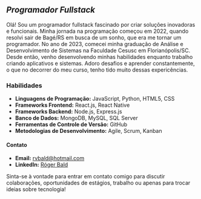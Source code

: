 ## *Programador Fullstack*
Olá! Sou um programador fullstack fascinado por criar soluções inovadoras e funcionais. Minha jornada na programação começou em 2022, quando resolvi sair de Bagé/RS em busca de um sonho, que era me tornar um programador. No ano de 2023, comecei minha graduação de Análise e Desenvolvimento de Sistemas na Faculdade Cesusc em Florianópolis/SC. Desde então, venho desenvolvendo minhas habilidades enquanto trabalho criando aplicativos e sistemas. Adoro desafios e aprender constantemente, o que no decorrer do meu curso, tenho tido muito dessas expericências. 

### Habilidades

- **Linguagens de Programação:** JavaScript, Python, HTML5, CSS
- **Frameworks Frontend:** React.js, React Native
- **Frameworks Backend:** Node.js, Express.js
- **Banco de Dados:** MongoDB, MySQL, SQL Server
- **Ferramentas de Controle de Versão:** GitHub
- **Metodologias de Desenvolvimento:** Agile, Scrum, Kanban

#### Contato

- **Email:** rvbald@hotmail.com
- **LinkedIn:** [Róger Bald](www.linkedin.com/in/róger-bald-3610b32a8)

Sinta-se à vontade para entrar em contato comigo para discutir colaborações, oportunidades de estágios, trabalho ou apenas para trocar ideias sobre tecnologia!

<!--
**RogerBald/RogerBald** is a ✨ _special_ ✨ repository because its `README.md` (this file) appears on your GitHub profile.

Here are some ideas to get you started:

- 🔭 I’m currently working on ...
- 🌱 I’m currently learning ...
- 👯 I’m looking to collaborate on ...
- 🤔 I’m looking for help with ...
- 💬 Ask me about ...
- 📫 How to reach me: ...
- 😄 Pronouns: ...
- ⚡ Fun fact: ...
-->

